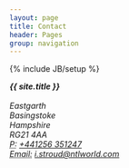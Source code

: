 ```yaml
---
layout: page
title: Contact
header: Pages
group: navigation
---
```

{% include JB/setup %}

<div class='span6'>
<address>
  <strong>{{ site.title }}</strong><br><br>
  Eastgarth<br>
  Basingstoke<br>
  Hampshire<br>
  RG21 4AA<br>
  <abbr title='Phone'>P:</abbr> <a href='tel:00441256351247'>+441256 351247</a><br>
  <abbr title='Email'>Email:</abbr> <a href='mailto:i.stroud@ntlworld.com'>i.stroud@ntlworld.com</a>
</address>
</div>
<div class='span6'>
  <div class='map-canvas'></div>
</div>

